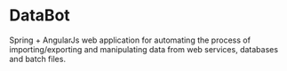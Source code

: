 # DataBot

Spring + AngularJs web application for automating the process of importing/exporting and manipulating data from web services, databases and batch files.

